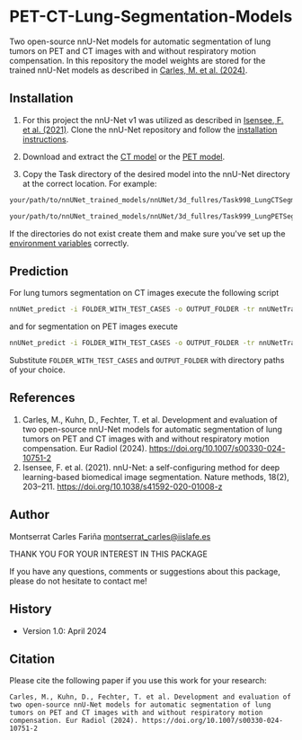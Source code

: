 # PET-CT-Lung-Segmentation-Models
Two open-source nnU-Net models for automatic segmentation of lung tumors on PET and CT images with and without respiratory motion compensation. In this repository the model weights are stored for the trained nnU-Net models as described in [Carles, M. et al. (2024)](#carles).

## Installation
1. For this project the nnU-Net v1 was utilized as described in [Isensee, F. et al. (2021)](#isensee). Clone the nnU-Net repository and follow the [installation instructions](https://github.com/MIC-DKFZ/nnUNet/tree/nnunetv1).

2. Download and extract the [CT model](https://www.kaggle.com/models/dejankuhn/ct-lung-tumor-segmentation-model) or the [PET model](https://www.kaggle.com/models/dejankuhn/pet-lung-tumor-segmentation-model).
3. Copy the Task directory of the desired model into the nnU-Net directory at the correct location. For example:
```bash
your/path/to/nnUNet_trained_models/nnUNet/3d_fullres/Task998_LungCTSegmentation

your/path/to/nnUNet_trained_models/nnUNet/3d_fullres/Task999_LungPETSegmentation
```
If the directories do not exist create them and make sure you've set up the [environment variables](https://github.com/MIC-DKFZ/nnUNet/blob/nnunetv1/documentation/setting_up_paths.md) correctly.

## Prediction

For lung tumors segmentation on CT images execute the following script
```bash
nnUNet_predict -i FOLDER_WITH_TEST_CASES -o OUTPUT_FOLDER -tr nnUNetTrainerV2 -ctr nnUNetTrainerV2CascadeFullRes -m 3d_fullres -p nnUNetPlansv2.1 -t Task998_LungCTSegmentation
```
and for segmentation on PET images execute
```bash
nnUNet_predict -i FOLDER_WITH_TEST_CASES -o OUTPUT_FOLDER -tr nnUNetTrainerV2 -ctr nnUNetTrainerV2CascadeFullRes -m 3d_fullres -p nnUNetPlansv2.1 -t Task999_LungPETSegmentation
```
Substitute `FOLDER_WITH_TEST_CASES` and `OUTPUT_FOLDER` with directory paths of your choice.

## References
1. <a id="carles"></a> Carles, M., Kuhn, D., Fechter, T. et al. Development and evaluation of two open-source nnU-Net models for automatic segmentation of lung tumors on PET and CT images with and without respiratory motion compensation. Eur Radiol (2024). https://doi.org/10.1007/s00330-024-10751-2
2. <a id="isensee"></a>Isensee, F. et al. (2021). nnU-Net: a self-configuring method for deep learning-based biomedical image segmentation. Nature methods, 18(2), 203–211. https://doi.org/10.1038/s41592-020-01008-z

## Author
Montserrat Carles Fariña  <montserrat_carles@iislafe.es>

THANK YOU FOR YOUR INTEREST IN THIS PACKAGE 

If you have any questions, comments or suggestions about this package, please do not hesitate to contact me!

## History
- Version 1.0: April 2024

## Citation
Please cite the following paper if you use this work for your research:

```
Carles, M., Kuhn, D., Fechter, T. et al. Development and evaluation of two open-source nnU-Net models for automatic segmentation of lung tumors on PET and CT images with and without respiratory motion compensation. Eur Radiol (2024). https://doi.org/10.1007/s00330-024-10751-2
```
